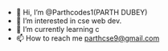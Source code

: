- 👋 Hi, I’m @Parthcodes1(PARTH DUBEY)
- 👀 I’m interested in cse web dev.
- 🌱 I’m currently learning c 
- 📫 How to reach me parthcse9@gmail.com


<!---
Parthcodes1/Parthcodes1 is a ✨ special ✨ repository because its `README.md` (this file) appears on your GitHub profile.
You can click the Preview link to take a look at your changes.
--->
